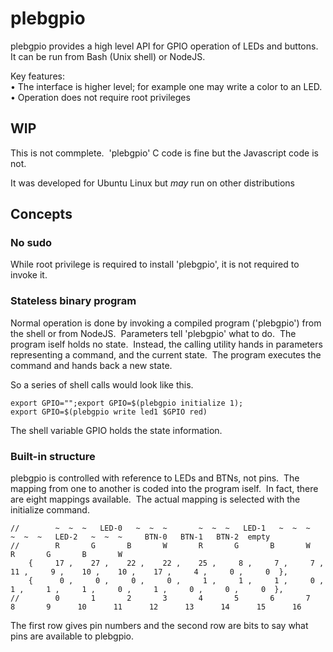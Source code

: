 # plebgpio

plebgpio provides a high level API for GPIO operation of LEDs and buttons.&nbsp; 
It can be run from Bash (Unix shell) or NodeJS.&nbsp; 

Key features:&nbsp;   
&bull;  The interface is higher level; for example one may write a color to an LED.&nbsp;  
&bull;  Operation does not require root privileges

## WIP

This is not commplete.&nbsp;
&apos;plebgpio&apos; C code is fine but the Javascript code is not.

It was developed for Ubuntu Linux but *may* run on other distributions&nbsp;


## Concepts

### No sudo

While root privilege is required to install 'plebgpio', it is not required to invoke it.&nbsp; 

### Stateless binary program

Normal operation is done by invoking a compiled program ('plebgpio') from the shell or from NodeJS.&nbsp; 
Parameters tell 'plebgpio' what to do.&nbsp;
The program iself holds no state.&nbsp; 
Instead, the calling utility hands in parameters representing a command, and the current state.&nbsp; 
The program executes the command and hands back a new state.&nbsp;

So a series of shell calls would look like this.

	export GPIO="";export GPIO=$(plebgpio initialize 1);
	export GPIO=$(plebgpio write led1 $GPIO red)

The shell variable GPIO holds the state information.

### Built-in structure

plebgpio is controlled with reference to LEDs and BTNs, not pins.&nbsp; 
The mapping from one to another is coded into the program iself.&nbsp; 
In fact, there are eight mappings available.&nbsp; 
The actual mapping is selected with the initialize command.

	//        ~  ~  ~   LED-0   ~  ~  ~       ~  ~  ~   LED-1   ~  ~  ~       ~  ~  ~   LED-2   ~  ~  ~     BTN-0   BTN-1   BTN-2  empty
	//        R       G       B       W       R       G       B       W       R       G       B       W
	    {     17 ,    27 ,    22 ,    22 ,    25 ,     8 ,     7 ,     7 ,    11 ,     9 ,    10 ,    10 ,    17 ,     4 ,     0 ,     0  },
	    {      0 ,     0 ,     0 ,     0 ,     1 ,     1 ,     1 ,     0 ,     1 ,     1 ,     1 ,     0 ,     1 ,     0 ,     0 ,     0  },
	//        0       1       2       3       4       5       6       7       8       9      10      11      12      13      14      15      16      

The first row gives pin numbers and the second row are bits to say what pins are available to plebgpio.

